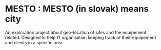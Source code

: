 # MESTO : MESTO (in slovak) means city 

An exploration project about geo-location of sites and the equipement related.  Designed to help IT organisation keeping track of their equipement and clients in a specific area.



